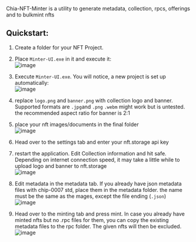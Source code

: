 Chia-NFT-Minter is a utility to generate metadata, collection, rpcs, offerings and to bulkmint nfts

## Quickstart:
1. Create a folder for your NFT Project.
2. Place `Minter-UI.exe` in it and execute it:  
![image](https://user-images.githubusercontent.com/117320700/205461679-4bbe5f16-3999-4649-a5a5-43c01e41b894.png)

3. Execute `Minter-UI.exe`. You will notice, a new project is set up automatically:  
![image](https://user-images.githubusercontent.com/117320700/205461699-92f9c15c-0667-4ad1-8920-68aebe32405b.png)

4. replace `logo.png` and `banner.png` with collection logo and banner. Supported formats are `.jpg`and `.png` `.webm` might work but is untested.
the recommended aspect ratio for banner is 2:1

5. place your nft images/documents in the final folder  
![image](https://user-images.githubusercontent.com/117320700/205461905-11adbacc-d334-4992-9d48-0b5833de68b7.png)

6. Head over to the settings tab and enter your nft.storage api key

7. restart the application. Edit Collection information and hit safe. Depending on internet connection speed, it may take a little while to upload logo and banner to nft.storage  
![image](https://user-images.githubusercontent.com/117320700/205461888-673349a1-8ca5-4b18-b938-f4e1c1033a8f.png)

8. Edit metadata in the metadata tab. If you already have json metadata files with chip-0007 std, place them in the metadata folder. the name must be the same as the mages, except the file ending (`.json`)  
![image](https://user-images.githubusercontent.com/117320700/205461922-4f78b6a9-2d70-4e5a-b4a2-04fbaf1627df.png)

9. Head over to the minting tab and press mint. In case you already have minted nfts but no .rpc files for them, you can copy the existing metadata files to the rpc folder. The given nfts will then be excluded.  
![image](https://user-images.githubusercontent.com/117320700/205461960-6e392402-9c57-4fe1-b8d6-7fc568e05364.png)
